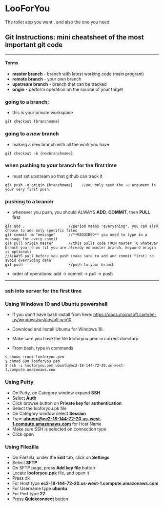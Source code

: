 # LooForYou
The toilet app you want.. and also the one you need

## Git Instructions: mini cheatsheet of the most important git code
----
#### Terms
* **master branch** - branch with latest working code (main program)
* **remote branch** - your own branch
* **upstream branch** - branch that can be tracked
* **origin** - perform operation on the source of your target


### going to a branch:
* this is your private workspace
```
git checkout {branchname}
```

### going to a *new* branch
* making a new branch with all the work you have
```
git checkout -b {newbranchname}
```

### when pushing to your branch for the first time
* must set upstream so that github can track it 
```
git push -u origin {branchname}    //you only need the -u argument in your very first push. 
```

### pushing to a branch
* whenever you push, you should ALWAYS **ADD**, **COMMIT**, then **PULL** first
```
git add .                    //period means "everything". you can also choose to add only specific files
git commit -m "message"      //**REQUIRED** you need to type in a message for every commit
git pull origin master       //this pulls code FROM master TO whatever branch you're on (if you are already on master branch, keyword origin is optional)
//ALWAYS pull before you push (make sure to add and commit first) to avoid overriding data
git push                     //push to your branch
```
* order of operations:   	 add -> commit -> pull -> push

________________________________________________________________________________________________________________________________________________________________________

### ssh into server for the first time

### Using Windows 10 and Ubuntu powershell

* If you don't have bash install from here: https://docs.microsoft.com/en-us/windows/wsl/install-win10

* Download and install Ubuntu for Windows 10.

* Make sure you have the file looforyou.pem in current directory.
 
* From bash, type in commands
```
$ chown :root looforyou.pem
$ chmod 600 looforyou.pem
$ ssh -i looforyou.pem ubuntu@ec2-18-144-72-20.us-west-1.compute.amazonaws.com

```
### Using Putty

* On Putty, on Category window expand **SSH**
* Select **Auth**
* Click browse button on **Private key for authentication**
* Select the looforyou.pk file
* On Category window select **Session**
* Type **ubuntu@ec2-18-144-72-20.us-west-1.compute.amazonaws.com** for Host Name
* Make sure SSH is selected on connection type
* Click open

### Using Filezilla

* On Filezilla, under the **Edit** tab, click on **Settings**
* Select **SFTP** 
* On SFTP page, press **Add key file** button
* Locate **looforyou.ppk** file, and open it
* Press ok
* For Host type **ec2-18-144-72-20.us-west-1.compute.amazonaws.com**
* For Username type **ubuntu**
* For Port type **22**
* Press **Quickconnect** button 








